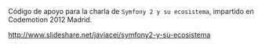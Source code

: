 Código de apoyo para la charla de `Symfony 2 y su ecosistema`, impartido en Codemotion 2012 Madrid.

http://www.slideshare.net/javiacei/symfony2-y-su-ecosistema
